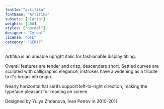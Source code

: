 ```yaml
---
fontId: "artifika"
fontName: "Artifika"
subsets: ["latin"]
weights: [400]
styles: ["normal"]
designer: "Cyreal"
license: "OFL"
category: "SERIF"
---
```


<p>Artifika is an amiable upright italic for fashionable display titling.</p> <p>Overall features are tender and crisp, descenders short. Settled curves are sculpted with calligraphic elegance, instrokes have a widening as a tribute to it's broad-nib origin.</p> <p>Nearly horizontal flat serifs support left-to-right direction, making the typeface pleasant for reading on screen.</p> <p>Designed by Yulya Zhdanova, Ivan Petrov in 2010-2011.</p>